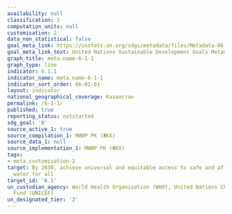 ```yaml
---
availability: null
classification: 1
computation_units: null
customisation: 2
data_non_statistical: false
goal_meta_link: https://unstats.un.org/sdgs/metadata/files/Metadata-06-01-01.pdf
goal_meta_link_text: United Nations Sustainable Development Goals Metadata (pdf 428kB)
graph_title: meta.name-6-1-1
graph_type: line
indicator: 6.1.1
indicator_name: meta.name-6-1-1
indicator_sort_order: 06-01-01
layout: indicator
national_geographical_coverage: Казахстан
permalink: /6-1-1/
published: true
reporting_status: notstarted
sdg_goal: '6'
source_active_1: true
source_compilation_1: МИИР РК (ЖКХ)
source_data_1: null
source_implementation_1: МИИР РК (ЖКХ)
tags:
- meta.customisation-2
target: By 2030, achieve universal and equitable access to safe and affordable drinking
  water for all
target_id: '6.1'
un_custodian_agency: World Health Organisation (WHO), United Nations Children's Emergency
  Fund (UNICEF)
un_designated_tier: '2'
---
```

